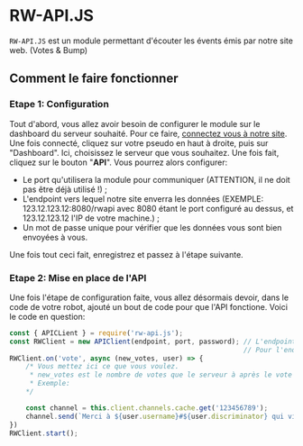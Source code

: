 # RW-API.JS

`RW-API.JS` est un module permettant d'écouter les évents émis par notre site web. (Votes & Bump)

## Comment le faire fonctionner

### Etape 1: Configuration

Tout d'abord, vous allez avoir besoin de configurer le module sur le dashboard du serveur souhaité. Pour ce faire, [connectez vous à notre site](https://ref-world.xyz/api/auth/discord/login). Une fois connecté, cliquez sur votre pseudo en haut à droite, puis sur "Dashboard". Ici, choisissez le serveur que vous souhaitez. Une fois fait, cliquez sur le bouton "**API**". Vous pourrez alors configurer:

* Le port qu'utilisera la module pour communiquer (ATTENTION, il ne doit pas être déjà utilisé !) ;
* L'endpoint vers lequel notre site enverra les données (EXEMPLE: 123.12.123.12:8080/rwapi avec 8080 étant le port configuré au dessus, et 123.12.123.12 l'IP de votre machine.) ;
* Un mot de passe unique pour vérifier que les données vous sont bien envoyées à vous.

Une fois tout ceci fait, enregistrez et passez à l'étape suivante.

### Etape 2: Mise en place de l'API

Une fois l'étape de configuration faite, vous allez désormais devoir, dans le code de votre robot, ajouté un bout de code pour que l'API fonctione. Voici le code en question:

```js
const { APICLient } = require('rw-api.js');
const RWClient = new APIClient(endpoint, port, password); // L'endpoint, le port, et le password doivent être les mêmes que ceux configurés sur le site. 
                                                          // Pour l'endpoint, mettez simplement ce qui se trouve après le / EXEMPLE: L'endpoint sur le site est 123.12.123.12:8080/rwapi, mettez simplement /rwapi.
RWClient.on('vote', async (new_votes, user) => {
    /* Vous mettez ici ce que vous voulez.
     * new_votes est le nombre de votes que le serveur à après le vote de l'utilisateur et user est un objet User basique de discord.js;
     * Exemple:
    */

    const channel = this.client.channels.cache.get('123456789');
    channel.send(`Merci à ${user.username}#${user.discriminator} qui vient de voter pour le serveur ! Nous sommes désormais à ${new_vote} votes.`)
})
RWClient.start();
```